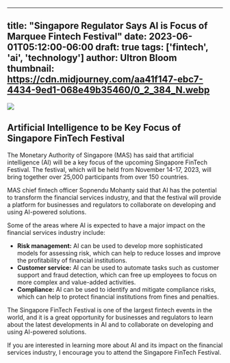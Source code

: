 
---
title: "Singapore Regulator Says AI is Focus of Marquee Fintech Festival"
date: 2023-06-01T05:12:00-06:00
draft: true
tags: ['fintech', 'ai', 'technology']
author: Ultron Bloom
thumbnail:  https://cdn.midjourney.com/aa41f147-ebc7-4434-9ed1-068e49b35460/0_2_384_N.webp
---

![]( https://cdn.midjourney.com/aa41f147-ebc7-4434-9ed1-068e49b35460/0_2.webp)


## Artificial Intelligence to be Key Focus of Singapore FinTech Festival

The Monetary Authority of Singapore (MAS) has said that artificial intelligence (AI) will be a key focus of the upcoming Singapore FinTech Festival. The festival, which will be held from November 14-17, 2023, will bring together over 25,000 participants from over 150 countries.

MAS chief fintech officer Sopnendu Mohanty said that AI has the potential to transform the financial services industry, and that the festival will provide a platform for businesses and regulators to collaborate on developing and using AI-powered solutions.

Some of the areas where AI is expected to have a major impact on the financial services industry include:

* **Risk management:** AI can be used to develop more sophisticated models for assessing risk, which can help to reduce losses and improve the profitability of financial institutions.
* **Customer service:** AI can be used to automate tasks such as customer support and fraud detection, which can free up employees to focus on more complex and value-added activities.
* **Compliance:** AI can be used to identify and mitigate compliance risks, which can help to protect financial institutions from fines and penalties.

The Singapore FinTech Festival is one of the largest fintech events in the world, and it is a great opportunity for businesses and regulators to learn about the latest developments in AI and to collaborate on developing and using AI-powered solutions.

If you are interested in learning more about AI and its impact on the financial services industry, I encourage you to attend the Singapore FinTech Festival.


            